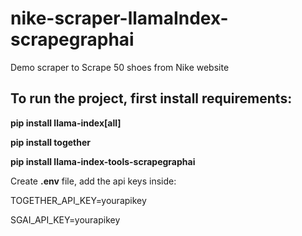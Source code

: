 # nike-scraper-llamaIndex-scrapegraphai
Demo scraper to Scrape 50 shoes from Nike website

## To run the project, first install requirements:

**pip install llama-index[all]**

**pip install together**

**pip install llama-index-tools-scrapegraphai**

Create **.env** file, add the api keys inside:

TOGETHER_API_KEY=yourapikey

SGAI_API_KEY=yourapikey
